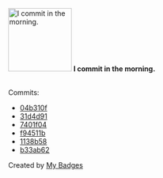 <img src="https://my-badges.github.io/my-badges/morning-commits.png" alt="I commit in the morning." title="I commit in the morning." width="128">
<strong>I commit in the morning.</strong>
<br><br>

Commits:

- <a href="https://github.com/mmichie/fishjelly/commit/04b310ff4d37cefe47081ad8b8ecb35140ca85c2">04b310f</a>
- <a href="https://github.com/mmichie/fishjelly/commit/31d4d9181dcfa45da0ebe3297024cee977fafb99">31d4d91</a>
- <a href="https://github.com/mmichie/dotfiles/commit/7401f047c611b12b41d8086dfb19719bba955d32">7401f04</a>
- <a href="https://github.com/mmichie/dotfiles/commit/f94511b7cadb9914cecf1bc7b08163197ddadc5d">f94511b</a>
- <a href="https://github.com/mmichie/fishjelly/commit/1138b58d893cbbb90497598a13745a6915104727">1138b58</a>
- <a href="https://github.com/mmichie/fishjelly/commit/b33ab6263194acab3d8f7a4ca89a32db65c0618d">b33ab62</a>


Created by <a href="https://github.com/my-badges/my-badges">My Badges</a>
